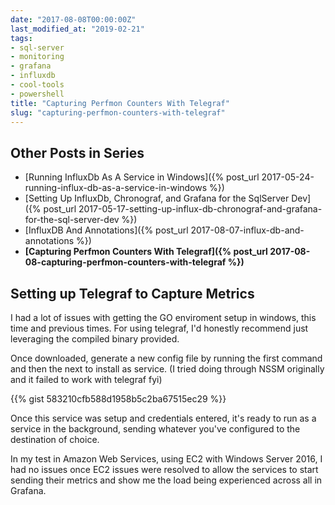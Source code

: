 ```yaml
---
date: "2017-08-08T00:00:00Z"
last_modified_at: "2019-02-21"
tags:
- sql-server
- monitoring
- grafana
- influxdb
- cool-tools
- powershell
title: "Capturing Perfmon Counters With Telegraf"
slug: "capturing-perfmon-counters-with-telegraf"
---
```


## Other Posts in Series

*   [Running InfluxDb As A Service in Windows]({% post_url 2017-05-24-running-influx-db-as-a-service-in-windows  %})
*   [Setting Up InfluxDb, Chronograf, and Grafana for the SqlServer Dev]({% post_url 2017-05-17-setting-up-influx-db-chronograf-and-grafana-for-the-sql-server-dev %})
*   [InfluxDB And Annotations]({% post_url 2017-08-07-influx-db-and-annotations %})
*   **[Capturing Perfmon Counters With Telegraf]({% post_url 2017-08-08-capturing-perfmon-counters-with-telegraf %})**


## Setting up Telegraf to Capture Metrics

I had a lot of issues with getting the GO enviroment setup in windows, this time and previous times. For using telegraf, I'd honestly recommend just leveraging the compiled binary provided.

Once downloaded, generate a new config file by running the first command and then the next to install as service. (I tried doing through NSSM originally and it failed to work with telegraf fyi)

{{% gist 583210cfb588d1958b5c2ba67515ec29 %}}


Once this service was setup and credentials entered, it's ready to run as a service in the background, sending whatever you've configured to the destination of choice.

In my test in Amazon Web Services, using EC2 with Windows Server 2016, I had no issues once EC2 issues were resolved to allow the services to start sending their metrics and show me the load being experienced across all in Grafana.

